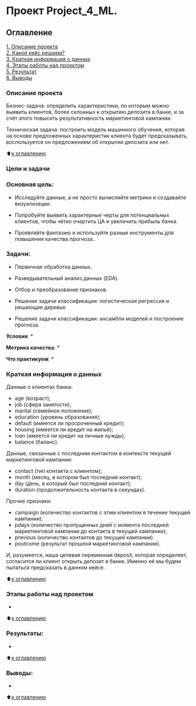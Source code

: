 # Проект Project_4_ML.

## Оглавление  
[1. Описание проекта](README.md#Описание-проекта)  
[2. Какой кейс решаем?](README.md#Какой-кейс-решаем)  
[3. Краткая информация о данных](README.md#Краткая-информация-о-данных)  
[4. Этапы работы над проектом](README.md#Этапы-работы-над-проектом)  
[5. Результат](README.md#Результат)    
[6. Выводы](README.md#Выводы) 

### Описание проекта    
Бизнес-задача: определить характеристики, по которым можно выявить клиентов, более склонных к открытию депозита в банке, и за счёт этого повысить результативность маркетинговой кампании.

Техническая задача: построить модель машинного обучения, которая на основе предложенных характеристик клиента будет предсказывать, воспользуется он предложением об открытии депозита или нет.

:arrow_up:[к оглавлению](_)


### Цели и задачи

### Основная цель:
* Исследуйте данные, а не просто вычисляйте метрики и создавайте визуализации.

* Попробуйте выявить характерные черты для потенциальных клиентов, чтобы чётко очертить ЦА и увеличить прибыль банка.

* Проявляйте фантазию и используйте разные инструменты для повышения качества прогноза..

### Задачи:
* Первичная обработка данных.

* Разведывательный анализ данных (EDA).

* Отбор и преобразование признаков.

* Решение задачи классификации: логистическая регрессия и решающие деревья.

* Решение задачи классификации: ансамбли моделей и построение прогноза.

**Условия**:
*

**Метрика качества**:
* 

**Что практикуем**:
* 

### Краткая информация о данных
Данные о клиентах банка:

* age (возраст);
* job (сфера занятости);
* marital (семейное положение);
* education (уровень образования);
* default (имеется ли просроченный кредит);
* housing (имеется ли кредит на жильё);
* loan (имеется ли кредит на личные нужды);
* balance (баланс).

Данные, связанные с последним контактом в контексте текущей маркетинговой кампании:

* contact (тип контакта с клиентом);
* month (месяц, в котором был последний контакт);
* day (день, в который был последний контакт);
* duration (продолжительность контакта в секундах).

Прочие признаки:

* campaign (количество контактов с этим клиентом в течение текущей кампании);
* pdays (количество пропущенных дней с момента последней маркетинговой кампании до контакта в текущей кампании);
* previous (количество контактов до текущей кампании)
* poutcome (результат прошлой маркетинговой кампании).

И, разумеется, наша целевая переменная deposit, которая определяет, согласится ли клиент открыть депозит в банке. Именно её мы будем пытаться предсказать в данном кейсе.
  
:arrow_up:[к оглавлению](README.md#Оглавление)


### Этапы работы над проектом  
*

:arrow_up:[к оглавлению](README.md#Оглавление)


### Результаты:  
*

:arrow_up:[к оглавлению](README.md#Оглавление)


### Выводы:  
*

:arrow_up:[к оглавлению](README.md#Оглавление)
